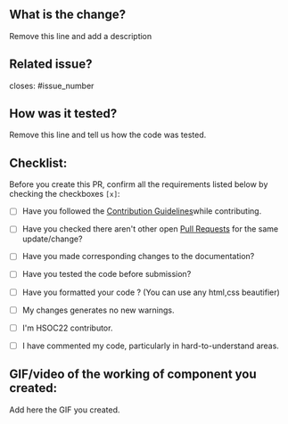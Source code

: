 ## What is the change?
Remove this line and add a description

## Related issue?
closes: #issue_number

## How was it tested?
Remove this line and tell us how the code was tested.

## Checklist:
Before you create this PR, confirm all the requirements listed below by checking the checkboxes `[x]`:

-   [ ] Have you followed the [Contribution Guidelines](https://github.com/siddhi-244/Embellish/blob/46893695e5f28da0b0f928ae614b262239351d31/CONTRIBUTING.md)while contributing.
-   [ ] Have you checked there aren't other open [Pull Requests](https://github.com/siddhi-244/Embellish/pulls) for the same update/change?
-   [ ] Have you made corresponding changes to the documentation?
-   [ ] Have you tested the code before submission?
-   [ ] Have you formatted your code ? (You can use any html,css beautifier)
-   [ ] My changes generates no new warnings.
-   [ ] I'm HSOC22 contributor.
-   [ ] I have commented my code, particularly in hard-to-understand areas.


## GIF/video of the working of component you created:
Add here the GIF you created.
